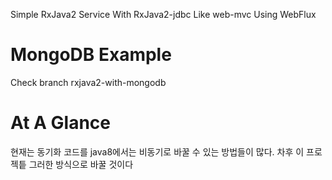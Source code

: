 Simple RxJava2 Service With RxJava2-jdbc Like web-mvc Using WebFlux

# MongoDB Example
 Check branch rxjava2-with-mongodb

# At A Glance

현재는 동기화 코드를 java8에서는 비동기로 바꿀 수 있는 방법들이 많다.
차후 이 프로젝틑 그러한 방식으로 바꿀 것이다
